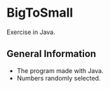 # BigToSmall
Exercise in Java.

## General Information
- The program made with Java.
- Numbers randomly selected.
